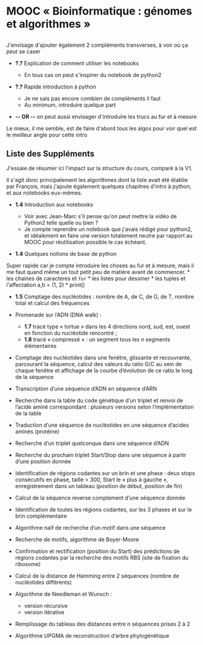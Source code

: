 # MOOC « Bioinformatique : génomes et algorithmes »

##

J'envisage d'ajouter également 2 compléments transverses, à voir où ça peut se caser

* **?.?** Explication de comment utiliser les notebooks
  * En tous cas on peut s'inspirer du notebook de python2

* **?.?**  Rapide introduction à python
  * Je ne sais pas encore combien de compléments il faut
  * Au minimum, introduire quelque part

* **-- OR --** on peut aussi envisager d'introduire les trucs au fur et à mesure

Le mieux, il me semble, est de faire d'abord tous les algos pour voir quel est le meilleur angle pour cette intro

## Liste des Suppléments

J'essaie de résumer ici l'impact sur la structure du cours, comparé à la V1.

Il s'agit donc principalement les algorithmes dont la liste avait été établie par François, mais j'ajoute également quelques chapitres d'intro à python, et aux notebooks eux-mêmes. 

* **1.4** Introduction aux notebooks 

  * Voir avec Jean-Marc s'il pense qu'on peut mettre la vidéo de Python2 telle quelle ou bien ?
  * Je compte reprendre un notebook que j'avais rédigé pour python2, et idéalement en faire une version totalement neutre par rapport au MOOC pour réutilisation possible le cas échéant.
 
* **1.4** Quelques notions de base de python

 Super rapide car je compte introduire les choses au fur et à mesure, mais il me faut quand même un tout petit peu de matière avant de commencer.
    * les chaines de caracteres et `for`
    * les listes pour dessiner
    * les tuples et l'affectation a,b = (1, 2)
    * print()

* **1.5** Comptage des nucléotides : nombre de A, de C, de G, de T, nombre total et calcul des fréquences

* Promenade sur l’ADN (DNA walk) : 
  * **1.7** tracé type « tortue » dans les 4 directions nord, sud, est, ouest en fonction du nucléotide rencontré ;
  * **1.8** tracé « compressé » : un segment tous les n segments élémentaires

* Comptage des nucléotides dans une fenêtre, glissante et recouvrante, parcourant la séquence, calcul des valeurs du ratio G/C au sein de chaque fenêtre et affichage de la courbe d’évolution de ce ratio le long de la séquence

* Transcription d’une séquence d’ADN en séquence d’ARN

* Recherche dans la table du code génétique d’un triplet et renvoi de l’acide aminé correspondant : plusieurs versions selon l’implémentation de la table

* Traduction d’une séquence de nucléotides en une séquence d’acides aminés (protéine)

* Recherche d’un triplet quelconque dans une séquence d’ADN

* Recherche du prochain triplet Start/Stop dans une séquence à partir d’une position donnée

* Identification de régions codantes sur un brin et une phase : deux stops consécutifs en phase, taille > 300, Start le « plus à gauche », enregistrement dans un tableau (position de début, position de fin)

* Calcul de la séquence reverse complement d’une séquence donnée

* Identification de toutes les régions codantes, sur les 3 phases et sur le brin complémentaire

* Algorithme naïf de recherche d’un motif dans une séquence

* Recherche de motifs, algorithme de Boyer-Moore

* Confirmation et rectification (position du Start) des prédictions de régions codantes par la recherche des motifs RBS (site de fixation du ribosome)

* Calcul de la distance de Hamming entre 2 séquences (nombre de nucléotides différents)

* Algorithme de Needleman et Wunsch :
  *	version récursive
  * version itérative

* Remplissage du tableau des distances entre n séquences prises 2 à 2

* Algorithme UPGMA de reconstruction d’arbre phylogénétique
